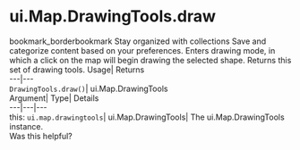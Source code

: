  
#  ui.Map.DrawingTools.draw
bookmark_borderbookmark Stay organized with collections  Save and categorize content based on your preferences.
Enters drawing mode, in which a click on the map will begin drawing the selected shape. 
Returns this set of drawing tools.
Usage| Returns  
---|---  
`DrawingTools.draw()`| ui.Map.DrawingTools  
Argument| Type| Details  
---|---|---  
this: `ui.map.drawingtools`| ui.Map.DrawingTools| The ui.Map.DrawingTools instance.  
Was this helpful?
